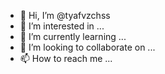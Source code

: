 - 👋 Hi, I’m @tyafvzchss
- 👀 I’m interested in ...
- 🌱 I’m currently learning ...
- 💞️ I’m looking to collaborate on ...
- 📫 How to reach me ...

<!---
tyafvzchss/tyafvzchss is a ✨ special ✨ repository because its `README.md` (this file) appears on your GitHub profile.
You can click the Preview link to take a look at your changes.
--->
